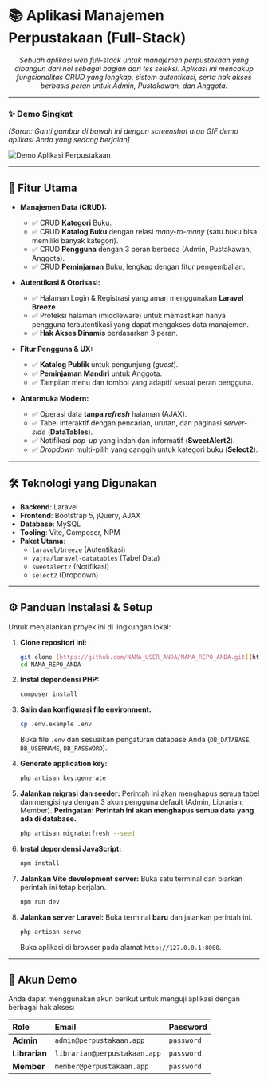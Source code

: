 # 📚 Aplikasi Manajemen Perpustakaan (Full-Stack)

<p align="center">
  <em>Sebuah aplikasi web full-stack untuk manajemen perpustakaan yang dibangun dari nol sebagai bagian dari tes seleksi. Aplikasi ini mencakup fungsionalitas CRUD yang lengkap, sistem autentikasi, serta hak akses berbasis peran untuk Admin, Pustakawan, dan Anggota.</em>
</p>

---

### ✨ Demo Singkat
*[Saran: Ganti gambar di bawah ini dengan screenshot atau GIF demo aplikasi Anda yang sedang berjalan]*

![Demo Aplikasi Perpustakaan](https://user-images.githubusercontent.com/username/repo/path-to-your-image.gif)

---

## 🚀 Fitur Utama

-   **Manajemen Data (CRUD):**
    -   ✅ CRUD **Kategori** Buku.
    -   ✅ CRUD **Katalog Buku** dengan relasi *many-to-many* (satu buku bisa memiliki banyak kategori).
    -   ✅ CRUD **Pengguna** dengan 3 peran berbeda (Admin, Pustakawan, Anggota).
    -   ✅ CRUD **Peminjaman** Buku, lengkap dengan fitur pengembalian.

-   **Autentikasi & Otorisasi:**
    -   ✅ Halaman Login & Registrasi yang aman menggunakan **Laravel Breeze**.
    -   ✅ Proteksi halaman (middleware) untuk memastikan hanya pengguna terautentikasi yang dapat mengakses data manajemen.
    -   ✅ **Hak Akses Dinamis** berdasarkan 3 peran.

-   **Fitur Pengguna & UX:**
    -   ✅ **Katalog Publik** untuk pengunjung (*guest*).
    -   ✅ **Peminjaman Mandiri** untuk Anggota.
    -   ✅ Tampilan menu dan tombol yang adaptif sesuai peran pengguna.

-   **Antarmuka Modern:**
    -   ✅ Operasi data **tanpa *refresh*** halaman (AJAX).
    -   ✅ Tabel interaktif dengan pencarian, urutan, dan paginasi *server-side* (**DataTables**).
    -   ✅ Notifikasi *pop-up* yang indah dan informatif (**SweetAlert2**).
    -   ✅ *Dropdown* multi-pilih yang canggih untuk kategori buku (**Select2**).

---

## 🛠️ Teknologi yang Digunakan

-   **Backend**: Laravel
-   **Frontend**: Bootstrap 5, jQuery, AJAX
-   **Database**: MySQL
-   **Tooling**: Vite, Composer, NPM
-   **Paket Utama**:
    -   `laravel/breeze` (Autentikasi)
    -   `yajra/laravel-datatables` (Tabel Data)
    -   `sweetalert2` (Notifikasi)
    -   `select2` (Dropdown)

---

## ⚙️ Panduan Instalasi & Setup

Untuk menjalankan proyek ini di lingkungan lokal:

1.  **Clone repositori ini:**
    ```bash
    git clone [https://github.com/NAMA_USER_ANDA/NAMA_REPO_ANDA.git](https://github.com/NAMA_USER_ANDA/NAMA_REPO_ANDA.git)
    cd NAMA_REPO_ANDA
    ```

2.  **Instal dependensi PHP:**
    ```bash
    composer install
    ```

3.  **Salin dan konfigurasi file environment:**
    ```bash
    cp .env.example .env
    ```
    Buka file `.env` dan sesuaikan pengaturan database Anda (`DB_DATABASE`, `DB_USERNAME`, `DB_PASSWORD`).

4.  **Generate application key:**
    ```bash
    php artisan key:generate
    ```

5.  **Jalankan migrasi dan seeder:**
    Perintah ini akan menghapus semua tabel dan mengisinya dengan 3 akun pengguna default (Admin, Librarian, Member).
    **Peringatan: Perintah ini akan menghapus semua data yang ada di database.**
    ```bash
    php artisan migrate:fresh --seed
    ```

6.  **Instal dependensi JavaScript:**
    ```bash
    npm install
    ```

7.  **Jalankan Vite development server:**
    Buka satu terminal dan biarkan perintah ini tetap berjalan.
    ```bash
    npm run dev
    ```

8.  **Jalankan server Laravel:**
    Buka terminal **baru** dan jalankan perintah ini.
    ```bash
    php artisan serve
    ```
    Buka aplikasi di browser pada alamat `http://127.0.0.1:8000`.

---

## 👤 Akun Demo

Anda dapat menggunakan akun berikut untuk menguji aplikasi dengan berbagai hak akses:

| Role | Email | Password |
| :--- | :--- | :--- |
| **Admin** | `admin@perpustakaan.app` | `password` |
| **Librarian** | `librarian@perpustakaan.app` | `password` |
| **Member** | `member@perpustakaan.app` | `password` |
